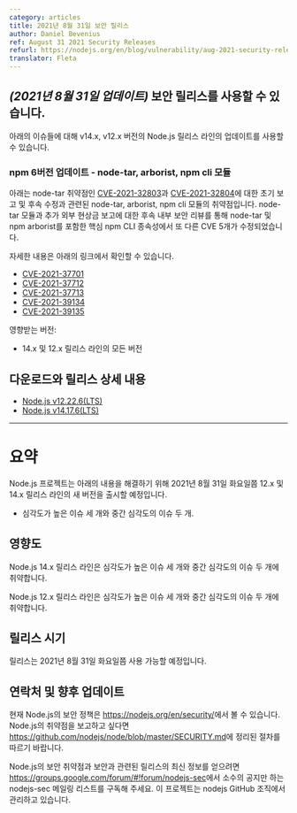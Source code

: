 ```yaml
---
category: articles
title: 2021년 8월 31일 보안 릴리스
author: Daniel Bevenius
ref: August 31 2021 Security Releases
refurl: https://nodejs.org/en/blog/vulnerability/aug-2021-security-releases2
translator: Fleta
---
```


<!--
## _(Update 31-Aug-2021)_ Security releases available

Updates are now available for v14.x, and v12.x Node.js release lines for the
following issues.
-->
## _(2021년 8월 31일 업데이트)_ 보안 릴리스를 사용할 수 있습니다.

아래의 이슈들에 대해 v14.x, v12.x 버전의 Node.js 릴리스 라인의 업데이트를 사용할 수 있습니다.

<!--
### npm 6 update - node-tar, arborist, npm cli modules

These are vulnerabilities in the node-tar, arborist, and npm cli modules which
are related to the initial reports and subsequent remediation of node-tar
vulnerabilities [CVE-2021-32803](https://github.com/advisories/GHSA-r628-mhmh-qjhw)
and [CVE-2021-32804](https://github.com/advisories/GHSA-3jfq-g458-7qm9).
Subsequent internal security review of node-tar and additional external bounty
reports have resulted in another 5 CVE being remediated in core npm CLI
dependencies including node-tar, and npm arborist.

You can read more about it in:

* [CVE-2021-37701](https://github.com/npm/node-tar/security/advisories/GHSA-9r2w-394v-53qc)
* [CVE-2021-37712](https://github.com/npm/node-tar/security/advisories/GHSA-qq89-hq3f-393p)
* [CVE-2021-37713](https://github.com/npm/node-tar/security/advisories/GHSA-5955-9wpr-37jh)
* [CVE-2021-39134](https://github.com/npm/arborist/security/advisories/GHSA-2h3h-q99f-3fhc)
* [CVE-2021-39135](https://github.com/npm/arborist/security/advisories/GHSA-gmw6-94gg-2rc2)

Impacts:

* All versions of the 14.x, and 12.x releases lines
-->
### npm 6버전 업데이트 - node-tar, arborist, npm cli 모듈

아래는 node-tar 취약점인 [CVE-2021-32803](https://github.com/advisories/GHSA-r628-mhmh-qjhw)과 
[CVE-2021-32804](https://github.com/advisories/GHSA-3jfq-g458-7qm9)에 대한 초기 보고 및 후속 수정과 관련된 node-tar, arborist, npm cli 모듈의 취약점입니다.
node-tar 모듈과 추가 외부 현상금 보고에 대한 후속 내부 보안 리뷰를 통해 node-tar 및 npm arborist를 포함한 핵심 npm CLI 종속성에서 또 다른 CVE 5개가 수정되었습니다.

자세한 내용은 아래의 링크에서 확인할 수 있습니다.

* [CVE-2021-37701](https://github.com/npm/node-tar/security/advisories/GHSA-9r2w-394v-53qc)
* [CVE-2021-37712](https://github.com/npm/node-tar/security/advisories/GHSA-qq89-hq3f-393p)
* [CVE-2021-37713](https://github.com/npm/node-tar/security/advisories/GHSA-5955-9wpr-37jh)
* [CVE-2021-39134](https://github.com/npm/arborist/security/advisories/GHSA-2h3h-q99f-3fhc)
* [CVE-2021-39135](https://github.com/npm/arborist/security/advisories/GHSA-gmw6-94gg-2rc2)

영향받는 버전:

* 14.x 및 12.x 릴리스 라인의 모든 버전

<!--
## Downloads and release details

* [Node.js v12.22.6 (LTS)](https://nodejs.org/en/blog/release/v12.22.6/)
* [Node.js v14.17.6 (LTS)](https://nodejs.org/en/blog/release/v14.17.6/)

---------------
-->
## 다운로드와 릴리스 상세 내용

* [Node.js v12.22.6(LTS)](/nodejs-ko/articles/2021/08/31/release-v12.22.6/)
* [Node.js v14.17.6(LTS)](/nodejs-ko/articles/2021/08/31/release-v14.17.6/)

---------------

<!--
# Summary

The Node.js project will release new versions of 12.x, and 14.x releases lines on or shortly after Tuesday
August 31th, 2021 in order to address:

* Three high severity issues, and two moderate severity issues.
-->
# 요약

Node.js 프로젝트는 아래의 내용을 해결하기 위해 2021년 8월 31일 화요일쯤 12.x 및 14.x 릴리스 라인의 새 버전을 출시할 예정입니다. 

* 심각도가 높은 이슈 세 개와 중간 심각도의 이슈 두 개.

<!--
## Impact

The 14.x release line of Node.js is vulnerable to three high severity issues, and two moderate severity issues

The 12.x release line of Node.js is vulnerable to three high severity issues, and two moderate severity issues.
-->
## 영향도

Node.js 14.x 릴리스 라인은 심각도가 높은 이슈 세 개와 중간 심각도의 이슈 두 개에 취약합니다.

Node.js 12.x 릴리스 라인은 심각도가 높은 이슈 세 개와 중간 심각도의 이슈 두 개에 취약합니다.

<!--
## Release timing

Releases will be available at, or shortly after, Tuesday, August 31th, 2021.
-->
## 릴리스 시기

릴리스는 2021년 8월 31일 화요일쯤 사용 가능할 예정입니다.

<!--
## Contact and future updates

The current Node.js security policy can be found at https://nodejs.org/en/security/. Please follow the process outlined in https://github.com/nodejs/node/blob/master/SECURITY.md if you wish to report a vulnerability in Node.js.

Subscribe to the low-volume announcement-only nodejs-sec mailing list at https://groups.google.com/forum/#!forum/nodejs-sec to stay up to date on security vulnerabilities and security-related releases of Node.js and the projects maintained in the nodejs GitHub organization.
-->
## 연락처 및 향후 업데이트

현재 Node.js의 보안 정책은 <https://nodejs.org/en/security/>에서 볼 수 있습니다.
Node.js의 취약점을 보고하고 싶다면
<https://github.com/nodejs/node/blob/master/SECURITY.md>에 정리된 절차를 따르기 바랍니다.

Node.js의 보안 취약점과 보안과 관련된 릴리스의 최신 정보를 얻으려면
<https://groups.google.com/forum/#!forum/nodejs-sec>에서 소수의 공지만 하는
nodejs-sec 메일링 리스트를 구독해 주세요. 이 프로젝트는 nodejs GitHub 조직에서 관리하고 있습니다.

